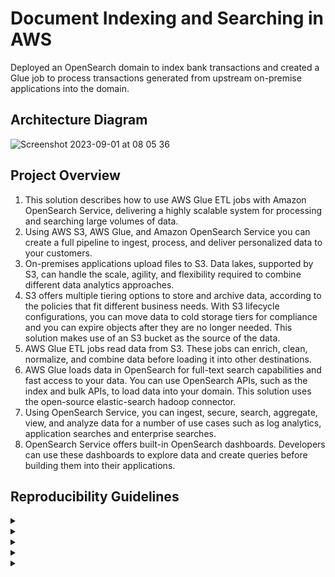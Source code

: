 # Document Indexing and Searching in AWS

Deployed an OpenSearch domain to index bank transactions and created a Glue job to process transactions generated from upstream on-premise applications into the domain.

## Architecture Diagram

![Screenshot 2023-09-01 at 08 05 36](https://github.com/martins-jean/Document-Indexing-and-Searching-in-AWS/assets/118685801/80438bf1-262e-43c0-a91c-cb471b8ff669)

## Project Overview

1. This solution describes how to use AWS Glue ETL jobs with Amazon OpenSearch Service, delivering a highly scalable system for processing and searching large volumes of data.
2. Using AWS S3, AWS Glue, and Amazon OpenSearch Service you can create a full pipeline to ingest, process, and deliver personalized data to your customers.
3. On-premises applications upload files to S3. Data lakes, supported by S3, can handle the scale, agility, and flexibility required to combine different data analytics approaches.
4. S3 offers multiple tiering options to store and archive data, according to the policies that fit different business needs. With S3 lifecycle configurations, you can move data to cold storage tiers for compliance and you can expire objects after they are no longer needed. This solution makes use of an S3 bucket as the source of the data.
5. AWS Glue ETL jobs read data from S3. These jobs can enrich, clean, normalize, and combine data before loading it into other destinations.
6. AWS Glue loads data in OpenSearch for full-text search capabilities and fast access to your data. You can use OpenSearch APIs, such as the index and bulk APIs, to load data into your domain. This solution uses the open-source elastic-search hadoop connector.
7. Using OpenSearch Service, you can ingest, secure, search, aggregate, view, and analyze data for a number of use cases such as log analytics, application searches and enterprise searches.
8. OpenSearch Service offers built-in OpenSearch dashboards. Developers can use these dashboards to explore data and create queries before building them into their applications.

## Reproducibility Guidelines

<details>
  <summary></summary>
</details>

<details>
  <summary></summary>
</details>

<details>
  <summary></summary>
</details>

<details>
  <summary></summary>
</details>

<details>
  <summary></summary>
</details>
